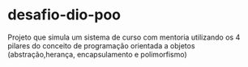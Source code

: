 # desafio-dio-poo
Projeto que simula um sistema de curso com mentoria utilizando os 4 pilares do conceito de programação orientada a objetos (abstração,herança, encapsulamento e polimorfismo)
